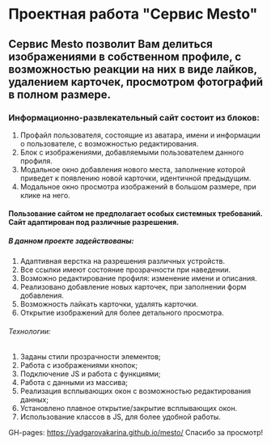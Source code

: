 # Проектная работа "Сервис Mesto"

## Сервис Mesto позволит Вам делиться изображениями в собственном профиле, с возможностью реакции на них в виде лайков, удалением карточек, просмотром фотографий в полном размере.

### Информационно-развлекательный сайт состоит из блоков:
1. Профайл пользователя, состоящие из аватара, имени и информации о пользователе, с возможностью редактирования.
2. Блок с изображениями, добавляемыми пользователем данного профиля.
3. Модальное окно добавления нового места, заполнение которой приведет к появлению новой карточки, идентичной предыдущим.
4. Модальное окно просмотра изображений в большом размере, при клике на него.

#### Пользование сайтом не предполагает особых системных требований. Сайт адаптирован под различные разрешения.

##### В данном проекте задействованы:
1. Адаптивная верстка на разрешения различных устройств.
2. Все ссылки имеют состояние прозрачности при наведении.
3. Возможно редактирование профиля: изменение имени и описания.
4. Реализовано добавление новых карточек, при заполнении форм добавления.
5. Возможность лайкать карточки, удалять карточки.
6. Открытие изображений для более детального просмотра.

###### Технологии:
1. Заданы стили прозрачности элементов;
2. Работа с изображениями кнопок;
3. Подключение JS и работа с функциями;
4. Работа с данными из массива;
5. Реализация всплывающих окон с возможностью редактирования данных;
6. Установлено плавное открытие/закрытие всплывающих окон.
7. Использование классов в JS, для более удобной работы.

GH-pages: https://yadgarovakarina.github.io/mesto/
Спасибо за просмотр!